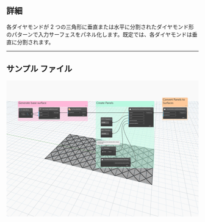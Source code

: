## 詳細
各ダイヤモンドが 2 つの三角形に垂直または水平に分割されたダイヤモンド形のパターンで入力サーフェスをパネル化します。既定では、各ダイヤモンドは垂直に分割されます。
___
## サンプル ファイル

![BySplitDiamonds](./Autodesk.DesignScript.Geometry.PanelSurface.BySplitDiamonds_img.jpg)
